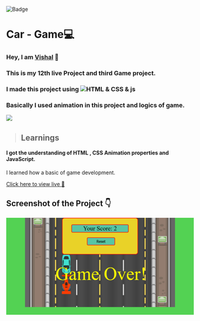 ![Badge](https://img.shields.io/badge/Project--12-Landing--Page-blue)
# Car - Game💻
### Hey, I am [**Vishal**](https://www.linkedin.com/in/vishal-kumar-62146b230/) 🙂 
### This is  my 12th live Project and third Game project.
### I made this project using ![HTML & CSS & js](https://img.shields.io/badge/HTML%20%26-CSS%20%26%20js-blue)

### Basically I used animation in this project and logics of game.

![](./screenshot/undraw_programmer_re_owql.svg)

 >## Learnings
 #### I got the understanding of HTML , CSS Animation properties and JavaScript.
 I learned how a basic of game development. 

   

[Click here to view live 🚀](https://car-new-game.netlify.app/ "Street Style Landing Page")

## Screenshot of the Project 👇
![](/Screenshot%202022-09-25%20at%2020-55-25%20Car-Game.png)




